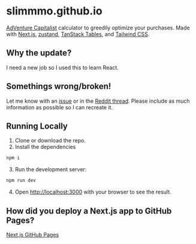 # slimmmo.github.io

[AdVenture Capitalist](http://store.steampowered.com/app/346900/) calculator to greedily optimize your purchases.
Made with [Next.js](https://nextjs.org/), [zustand](https://github.com/pmndrs/zustand), [TanStack Tables](https://tanstack.com/table/latest), and [Tailwind CSS](https://tailwindcss.com/).

## Why the update?
I need a new job so I used this to learn React.

## Somethings wrong/broken!
Let me know with an [issue](https://github.com/Slimmmo/Slimmmo.github.io/issues) or in the [Reddit thread](https://www.reddit.com/r/AdventureCapitalist/comments/3ik18l/another_calculator/). Please include as much information as possible so I can recreate it.

## Running Locally

1. Clone or download the repo.
2. Install the dependencies
```bash
npm i
```
3. Run the development server:
```bash
npm run dev
```
4. Open [http://localhost:3000](http://localhost:3000) with your browser to see the result.

## How did you deploy a Next.js app to GitHub Pages?
[Next.js GitHub Pages](https://github.com/gregrickaby/nextjs-github-pages)